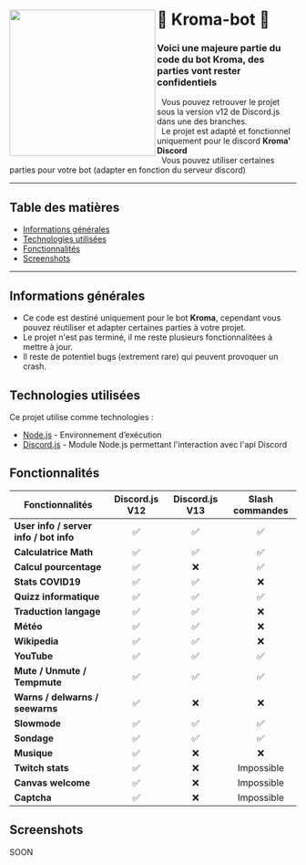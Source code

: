 # 🤖 Kroma-bot 🤖 [<img align="left" src="https://cdn.discordapp.com/avatars/500959710883872798/12d5da288ac949817abc8c5a49784079.png?size=256" width="256px"/>](https://code.visualstudio.com/)

### Voici une majeure partie du code du bot Kroma, des parties vont rester confidentiels
&nbsp; Vous pouvez retrouver le projet sous la version v12 de Discord.js dans une des branches.  
&nbsp; Le projet est adapté et fonctionnel uniquement pour le discord **Kroma' Discord**  
&nbsp; Vous pouvez utiliser certaines parties pour votre bot (adapter en fonction du serveur discord)

---

## Table des matières
* [Informations générales](#informations-générales)
* [Technologies utilisées](#technologies-utilisées)
* [Fonctionnalités](#fonctionnalités)
* [Screenshots](#screenshots)

---

## Informations générales
- Ce code est destiné uniquement pour le bot **Kroma**, cependant vous pouvez réutiliser et adapter certaines parties à votre projet.
- Le projet n'est pas terminé, il me reste plusieurs fonctionnalitées à mettre à jour.
- Il reste de potentiel bugs (extrement rare) qui peuvent provoquer un crash.

## Technologies utilisées
Ce projet utilise comme technologies :
- [Node.js](https://nodejs.org/fr/) - Environnement d’exécution
- [Discord.js](https://discord.js.org/#/) - Module Node.js permettant l'interaction avec l'api Discord

## Fonctionnalités
| Fonctionnalités        | Discord.js V12     | Discord.js V13 | Slash commandes |
| - |:-:|:-:|:-:|
| **User info / server info / bot info**  	| :white_check_mark:	| :white_check_mark:	| :white_check_mark:	|
| **Calculatrice Math**  	| :white_check_mark:	| :white_check_mark: 	| :white_check_mark:	|
| **Calcul pourcentage**  	| :white_check_mark: 	| :x: | :white_check_mark:	|
| **Stats COVID19** 	| :white_check_mark: | :white_check_mark: | :x:	|
| **Quizz informatique**  	| :white_check_mark: 	|  :white_check_mark: 	| :white_check_mark:	|
| **Traduction langage** 	| :white_check_mark:	| :white_check_mark: 	| :x:	|
| **Météo**  	| :white_check_mark:	| :white_check_mark: 	| :x:	|
| **Wikipedia**  	| :white_check_mark: 	| :white_check_mark: 	| :x:	|
| **YouTube** 	| :white_check_mark: 	| :white_check_mark:	| :white_check_mark:	|
| **Mute / Unmute / Tempmute** 	| :white_check_mark: |  :white_check_mark:	| :white_check_mark:	|
| **Warns / delwarns / seewarns**	| :white_check_mark: 	| :x:	| :x:	|
| **Slowmode**	| :white_check_mark: 	| :white_check_mark:	| :white_check_mark:	|
| **Sondage**	| :white_check_mark: 	| :white_check_mark:	| :white_check_mark:	|
| **Musique** 	| :white_check_mark: 	| :x: | :x:	|
| **Twitch stats**	| :white_check_mark:	| :x: | Impossible |
| **Canvas welcome**	| :white_check_mark:	| :x:	| Impossible |
| **Captcha** 	| :white_check_mark:| :x: | Impossible |

## Screenshots

SOON
